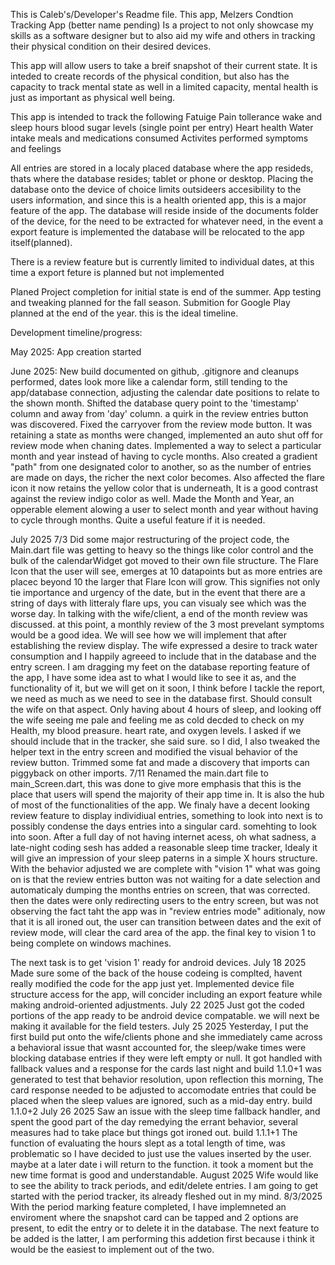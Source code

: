 This is Caleb's/Developer's Readme file.
This app, Melzers Condtion Tracking App (better name pending)
Is a project to not only showcase my skills as a software designer
but to also aid my wife and others in tracking their physical condition on their desired devices.

This app will allow users to take a breif snapshot of their current state. It is inteded to create records of the physical condition, but also has the capacity to track mental state as well in a limited capacity, mental health is just as important as physical well being.

This app is intended to track the following
Fatuige
Pain tollerance
wake and sleep hours
blood sugar levels (single point per entry)
Heart health
Water intake
meals and medications consumed
Activites performed
symptoms and feelings

All entries are stored in a localy placed database where the app resideds, thats where the database resides; tablet or phone or desktop.
Placing the database onto the device of choice limits outsideers accesibility to the users information, and since this is a health oriented app, this is a major feature of the app.
The database will reside inside of the documents folder of the device, for the need to be extracted for whatever need, in the event a export feature is implemented the database will be relocated to the app itself(planned).

There is a review feature but is currently limited to individual dates, at this time a export feture is planned but not implemented

Planed Project completion for initial state is end of the summer. 
App testing and tweaking planned for the fall season.
Submition for Google Play planned at the end of the year.
this is the ideal timeline.

Development timeline/progress:

May 2025:
App creation started

June 2025:
New build documented on github, .gitignore and cleanups performed, dates look more like a calendar form, still tending to the app/database connection, adjusting the calendar date positions to relate to the shown month.
Shifted the database query point to the 'timestamp' column and away from 'day' column. a quirk in the review entries button was discovered.
Fixed the carryover from the review mode button. It was retaining a state as months were changed, implemented an auto shut off for review mode when chaning dates. Implemented a way to select a particular month and year instead of having to cycle months. Also created a gradient "path" from one designated color to another, so as the number of entries are made on days, the richer the next color becomes. Also affected the flare icon it now retains the yellow color that is underneath, It is a good contrast against the review indigo color as well.
Made the Month and Year, an opperable element alowing a user to select month and year without having to cycle through months. Quite a useful feature if it is needed.

July 2025
7/3 Did some major restructuring of the project code, the Main.dart file was getting to heavy so the things like color control and the bulk of the calendarWidget got moved to their own file structure.
The Flare Icon that the user will see, emerges at 10 datapoints but as more entries are placec beyond 10 the larger that Flare Icon will grow. This signifies not only tie importance and urgency of the date, but in the event that there are a string of days with litteraly flare ups, you can visualy see which was the worse day. In talking with the wife/client, a end of the month review was discussed. at this point, a monthly review of the 3 most prevelant symptoms would be a good idea. We will see how we will implement that after establishing the review display.
The wife expressed a desire to track water consumption and I happily agreeed to include that in the database and the entry screen. I am dragging my feet on the database reporting feature of the app, I have some idea ast to what I would like to see it as, and the functionality of it, but we will get on it soon, I think before I tackle the report, we need as much as we need to see in the database first. Should consult the wife on that aspect.
Only having about 4 hours of sleep, and looking off the wife seeing me pale and feeling me as cold decded to check on my Health, my blood preasure. heart rate, and oxygen levels. I asked if we should include that in the tracker, she said sure. so I did, I also tweaked the helper text in the entry screen and modified the visual behavior of the review button.
Trimmed some fat and made a discovery that imports can piggyback on other imports.
7/11 Renamed the main.dart file to main_Screen.dart, this was done to give more emphasis that this is the place that users will spend the majority of their app time in. It is also the hub of most of the functionalities of the app.
We finaly have a decent looking review feature to display individiual entries, something to look into next is to possibly condense the days entries into a singular card. somehting to look into soon.
After a full day of not having internet acess, oh what sadness, a late-night coding sesh has added a reasonable sleep time tracker, Idealy it will give an impression of your sleep paterns in a simple X hours structure.
With the behavior adjusted we are complete with "vision 1" what was going on is that the review entries button was not waiting for a date selection and automaticaly dumping the months entries on screen, that was corrected. then the dates were only redirecting users to the entry screen, but was not observing the fact taht the app was in "review entries mode" aditionaly, now that it is all ironed out, the user can transition between dates and the exit of review mode, will clear the card area of the app. the final key to vision 1 to being complete on windows machines.

The next task is to get 'vision 1' ready for android devices.
July 18 2025
Made sure some of the back of the house codeing is complted, havent really modified the code for the app just yet. Implemented device file structure access for the app, will concider including an export feature while making android-oriented adjustments.
July 22 2025
Just got the coded portions of the app ready to be android device compatable. we will next be making it available for the field testers.
July 25 2025
Yesterday, I put the first build put onto the wife/clients phone and she immediately came across a behavioral issue that wasnt accounted for, the sleep/wake times were blocking database entries if they were left empty or null. It got handled with fallback values and a response for the cards last night and build 1.1.0+1 was generated to test that behavior resolution, upon reflection this morning, The card response needed to be adjusted to accomodate entries that could be placed when the sleep values are ignored, such as a mid-day entry. build 1.1.0+2
July 26 2025
Saw an issue with the sleep time fallback handler, and spent the good part of the day remedying the errant behavior, several measures had to take place but things got ironed out. build 1.1.1+1
The function of evaluating the hours slept as a total length of time, was problematic so I have decided to just use the values inserted by the user. maybe at a later date i will return to the function. it took a moment but the new time format is good and understandable.
August 2025
Wife would like to see the ability to track periods, and edit/delete entries. I am going to get started with the period tracker, its already fleshed out in my mind.
8/3/2025
With the period marking feature completed, I have implemneted an enviroment where the snapshot card can be tapped and 2 options are present, to edit the entry or to delete it in the database. The next feature to be added is the latter, I am performing this addetion first because i think it would be the easiest to implement out of the two.